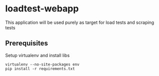 # loadtest-webapp
This application will be used purely as target for load tests and scraping tests

## Prerequisites

Setup virtualenv and install libs
```
virtualenv --no-site-packages env
pip install -r requirements.txt
```
